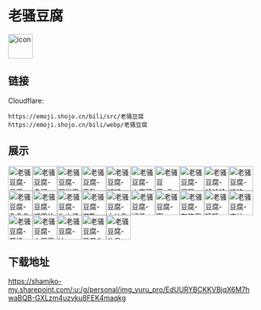 # 老骚豆腐
<img src="https://emoji.shojo.cn/bili/src/老骚豆腐/icon.png" width="50" height="50" alt="icon">

## 链接
Cloudflare:
```
https://emoji.shojo.cn/bili/src/老骚豆腐
https://emoji.shojo.cn/bili/webp/老骚豆腐
```
## 展示
<img src="https://emoji.shojo.cn/bili/src/老骚豆腐/老骚豆腐-示爱.png" width="50" height="50" alt="老骚豆腐-示爱"><img src="https://emoji.shojo.cn/bili/src/老骚豆腐/老骚豆腐-冬哥.png" width="50" height="50" alt="老骚豆腐-冬哥"><img src="https://emoji.shojo.cn/bili/src/老骚豆腐/老骚豆腐-阳光男孩.png" width="50" height="50" alt="老骚豆腐-阳光男孩"><img src="https://emoji.shojo.cn/bili/src/老骚豆腐/老骚豆腐-无敌.png" width="50" height="50" alt="老骚豆腐-无敌"><img src="https://emoji.shojo.cn/bili/src/老骚豆腐/老骚豆腐-啵啵.png" width="50" height="50" alt="老骚豆腐-啵啵"><img src="https://emoji.shojo.cn/bili/src/老骚豆腐/老骚豆腐-人麻了.png" width="50" height="50" alt="老骚豆腐-人麻了"><img src="https://emoji.shojo.cn/bili/src/老骚豆腐/老骚豆腐-？？？.png" width="50" height="50" alt="老骚豆腐-？？？"><img src="https://emoji.shojo.cn/bili/src/老骚豆腐/老骚豆腐-泪目.png" width="50" height="50" alt="老骚豆腐-泪目"><img src="https://emoji.shojo.cn/bili/src/老骚豆腐/老骚豆腐-哈哈哈.png" width="50" height="50" alt="老骚豆腐-哈哈哈"><img src="https://emoji.shojo.cn/bili/src/老骚豆腐/老骚豆腐-咚咚.png" width="50" height="50" alt="老骚豆腐-咚咚"><img src="https://emoji.shojo.cn/bili/src/老骚豆腐/老骚豆腐-急急急.png" width="50" height="50" alt="老骚豆腐-急急急"><img src="https://emoji.shojo.cn/bili/src/老骚豆腐/老骚豆腐-绷不住了.png" width="50" height="50" alt="老骚豆腐-绷不住了"><img src="https://emoji.shojo.cn/bili/src/老骚豆腐/老骚豆腐-你小子.png" width="50" height="50" alt="老骚豆腐-你小子"><img src="https://emoji.shojo.cn/bili/src/老骚豆腐/老骚豆腐-道歉.png" width="50" height="50" alt="老骚豆腐-道歉"><img src="https://emoji.shojo.cn/bili/src/老骚豆腐/老骚豆腐-太抽象啦.png" width="50" height="50" alt="老骚豆腐-太抽象啦"><img src="https://emoji.shojo.cn/bili/src/老骚豆腐/老骚豆腐-好活.png" width="50" height="50" alt="老骚豆腐-好活"><img src="https://emoji.shojo.cn/bili/src/老骚豆腐/老骚豆腐-寄.png" width="50" height="50" alt="老骚豆腐-寄"><img src="https://emoji.shojo.cn/bili/src/老骚豆腐/老骚豆腐-有笨蛋.png" width="50" height="50" alt="老骚豆腐-有笨蛋"><img src="https://emoji.shojo.cn/bili/src/老骚豆腐/老骚豆腐-嘻嘻.png" width="50" height="50" alt="老骚豆腐-嘻嘻"><img src="https://emoji.shojo.cn/bili/src/老骚豆腐/老骚豆腐-害怕.png" width="50" height="50" alt="老骚豆腐-害怕"><img src="https://emoji.shojo.cn/bili/src/老骚豆腐/老骚豆腐-开机.png" width="50" height="50" alt="老骚豆腐-开机"><img src="https://emoji.shojo.cn/bili/src/老骚豆腐/老骚豆腐-血压高.png" width="50" height="50" alt="老骚豆腐-血压高"><img src="https://emoji.shojo.cn/bili/src/老骚豆腐/老骚豆腐-冲.png" width="50" height="50" alt="老骚豆腐-冲"><img src="https://emoji.shojo.cn/bili/src/老骚豆腐/老骚豆腐-已黑化.png" width="50" height="50" alt="老骚豆腐-已黑化"><img src="https://emoji.shojo.cn/bili/src/老骚豆腐/老骚豆腐-休息.png" width="50" height="50" alt="老骚豆腐-休息">

## 下载地址

https://shamiko-my.sharepoint.com/:u:/g/personal/img_yuru_pro/EdUURYBCKKVBjqX6M7hwaBQB-GXLzm4uzvku8FEK4maqkg